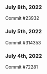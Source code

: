 ### July 8th, 2022

Commit #23932

### July 5th, 2022

Commit #314353


### July 4th, 2022

Commit #72281
